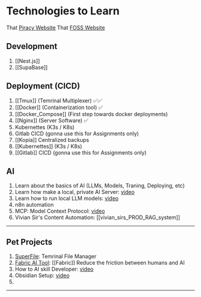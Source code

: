 # Technologies to Learn

That [Piracy Website](https://fmhy.net/beginners-guide#movies-shows)
That [FOSS Website](https://alternativeoss.com/)

## Development

1. [[Nest.js]]
2. [[SupaBase]]

## Deployment (CICD)

1. [[Tmux]] (Temrinal Multiplexer) ✅✅
2. [[Docker]] (Containerization tool) ✅
3. [[Docker_Compose]] (First step towards docker deployments)
4. [[Nginx]] (Server Software) ✅
5. Kubernettes (K3s / K8s)
6. Gitlab CICD (gonna use this for Assignments only)
7. [[Kopia]] Centralized backups
8. [[Kubernettes]] (K3s / K8s)
9. [[Gitlab]] CICD (gonna use this for Assignments only)

## AI

1. Learn about the basics of AI (LLMs, Models, Traning, Deploying, etc)
2. Learn how make a local, private AI Server: [video](https://www.youtube.com/watch?v=Wjrdr0NU4Sk)
3. Learn how to run local LLM models: [video](https://www.youtube.com/watch?v=7TR-FLWNVHY)
4. n8n automation
5. MCP: Model Context Protocol: [video](https://www.youtube.com/watch?v=GuTcle5edjk)
6. Vivian Sir's Content Automation: [[vivian_sirs_PROD_RAG_system]]

---

## Pet Projects
1. [SuperFile](https://github.com/yorukot/superfile): Temrinal File Manager
2. [Fabric AI Tool](https://www.youtube.com/watch?v=UbDyjIIGaxQ): [[Fabric]] Reduce the friction between humans and AI
3. How to AI skill Developer: [video](https://www.youtube.com/watch?v=eqrq5pTqFgc)
5. Obsidian Setup: [video](https://www.youtube.com/watch?v=3ccktMJ1YHI)
6.

---
